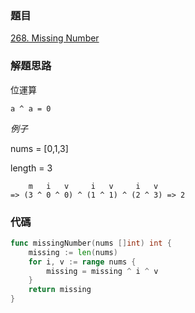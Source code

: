 ### 題目

[268. Missing Number](https://leetcode.com/problems/missing-number/)

### 解題思路

位運算

```
a ^ a = 0
```

*例子*

nums = [0,1,3]

length = 3

```
    m   i   v     i   v     i   v
=> (3 ^ 0 ^ 0) ^ (1 ^ 1) ^ (2 ^ 3) => 2
```

### 代碼

```go
func missingNumber(nums []int) int {
	missing := len(nums)
	for i, v := range nums {
		missing = missing ^ i ^ v
	}
	return missing
}
```
